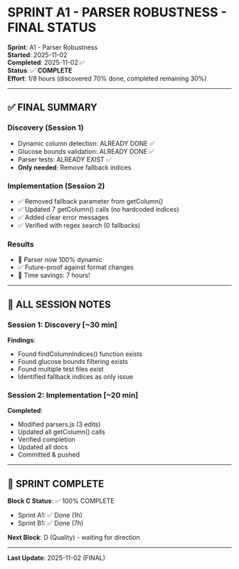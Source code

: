 # SPRINT A1 - PARSER ROBUSTNESS - FINAL STATUS

**Sprint**: A1 - Parser Robustness  
**Started**: 2025-11-02  
**Completed**: 2025-11-02 ✅  
**Status**: ✅ **COMPLETE**  
**Effort**: 1/8 hours (discovered 70% done, completed remaining 30%)

---

## ✅ FINAL SUMMARY

### Discovery (Session 1)
- Dynamic column detection: ALREADY DONE ✅
- Glucose bounds validation: ALREADY DONE ✅
- Parser tests: ALREADY EXIST ✅
- **Only needed**: Remove fallback indices

### Implementation (Session 2)
- ✅ Removed fallback parameter from getColumn()
- ✅ Updated 7 getColumn() calls (no hardcoded indices)
- ✅ Added clear error messages
- ✅ Verified with regex search (0 fallbacks)

### Results
- 🎯 Parser now 100% dynamic
- ✅ Future-proof against format changes
- 🎉 Time savings: 7 hours!

---

## 📝 ALL SESSION NOTES

### Session 1: Discovery [~30 min]
**Findings**:
- Found findColumnIndices() function exists
- Found glucose bounds filtering exists
- Found multiple test files exist
- Identified fallback indices as only issue

### Session 2: Implementation [~20 min]
**Completed**:
- Modified parsers.js (3 edits)
- Updated all getColumn() calls
- Verified completion
- Updated all docs
- Committed & pushed

---

## 🎉 SPRINT COMPLETE

**Block C Status**: ✅ 100% COMPLETE
- Sprint A1: ✅ Done (1h)
- Sprint B1: ✅ Done (7h)

**Next Block**: D (Quality) - waiting for direction

---

**Last Update**: 2025-11-02 (FINAL)
